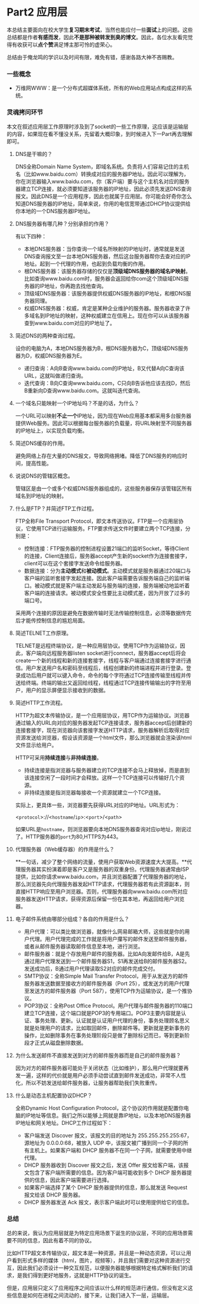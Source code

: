 # Part2 应用层

本总结主要面向在校大学生**复习期末考试**，当然也能应付一些**面试**上的问题。这些总结都是作者**有感而发**，因此**不是那种被转发到臭的博文**。因此，各位水友看完觉得有收获可以**点个赞**满足博主那可怜的虚荣心。

总结由于俺龙鸣的学识以及时间有限，难免有错，感谢各路大神不吝赐教。

### 一些概念

- 万维网WWW：是一个分布式超媒体系统，所有的Web应用站点构成这样的系统。

### 灵魂拷问环节

本文在叙述应用层工作原理时涉及到了socket的一些工作原理，这应该是运输层的内容，如果现在看不懂没关系，先留着大概印象，到时候进入下一Part再去理解即可。

1. DNS是干嘛的？

   DNS全称Domain Name System，即域名系统。负责将人们容易记住的主机名（比如www.baidu.com）转换成对应的服务器IP地址。因此可以理解为，你在浏览器输入www.baidu.com，你（客户端）要与这个主机名对应的服务器建立TCP连接，就必须要知道该服务器的IP地址，因此必须先发送DNS查询报文。因此DNS是一个应用程序，因此也就属于应用层。你可能会好奇你怎么知道DNS服务器的IP地址，简单来说，你用的电信宽带通过DHCP协议提供给你本地的一个DNS服务器IP地址。

2. DNS服务器有哪几种？分别承担的作用？

   有以下四种：

   - 本地DNS服务器：当你查询一个域名所映射的IP地址时，通常就是发送DNS查询报文至一台本地DNS服务器，然后这台服务器帮你去查对应的IP地址。起到一个代理的作用，也起到负载均衡的作用。
   - 根DNS服务器：该服务器存储的仅仅是**顶级域DNS服务器的域名IP映射**。比如查询www.baidu.com时，服务器会返回给你com这个顶级域DNS服务器的IP地址，你再跑去找他查询。
   - 顶级域DNS服务器：该服务器提供权威DNS服务器的IP地址，和根DNS服务器同理。
   - 权威DNS服务器：权威，肯定是某种企业维护的服务器。服务器收录了许多域名到IP地址的映射，这种权威建立在信用上。现在你可以从该服务器查到www.baidu.com对应的IP地址了。

3. 简述DNS的两种查询过程。

   设你的电脑为A，本地DNS服务器为B，根DNS服务器为C，顶级域DNS服务器为D，权威DNS服务器为E。

   - 递归查询：A向B查询www.baidu.com的IP地址，B又代替A向C查询该URL，这就叫做递归查询。
   - 迭代查询：B向C查询www.baidu.com，C只向B告诉他应该去找D，然后B重新向D查询www.baidu.com。这就叫迭代查询。

4. 一个域名只能映射一个IP地址吗？不是的话，为什么？

   一个URL可以映射**不止一个**IP地址，因为现在Web应用基本都采用多台服务器提供Web服务。因此可以根据每台服务器的负载量，将URL映射至不同服务器的IP地址上，以实现负载均衡。

5. 简述DNS缓存的作用。

   避免网络上存在大量的DNS报文，导致网络拥堵。降低了DNS服务的响应时间，提高性能。

6. 说说DNS的管辖区概念。

   管辖区是由一个或多个权威DNS服务器组成的，这些服务器保存该管辖区所有域名到IP地址的映射。

7. 什么是FTP？并简述FTP工作过程。

   FTP全称File Transport Protocol，即文本传送协议。FTP是一个应用层协议，它使用TCP进行运输服务。FTP要求传送文件时要建立两个TCP连接，分别是：

   - 控制连接：FTP服务器的控制进程设置21端口的监听Socket，等待Client的连接，Client连接后，服务器accept产生新的socket作为连接套接字，client可以在这个套接字发送命令给服务器。
   - 数据连接：分为**主动模式**和**被动模式**。主动模式就是服务器通过20端口与客户端的监听套接字发起连接。因此客户端需要告诉服务端自己的监听端口。被动模式就是客户端主动发起与服务端的连接，服务端被动地监听着客户端的连接请求。被动模式安全性要比主动模式差，因为开放了过多的端口号。

   采用两个连接的原因是避免在数据传输时无法传输控制信息，必须等数据传完后才能传控制信息的尴尬局面。

8. 简述TELNET工作原理。

   TELNET是远程终端协议，是一种应用层协议。使用TCP作为运输协议，因此，客户端向远程服务器listen socket进行connect，服务器accept后将会create一个新的线程和新的连接套接字，线程与客户端通过连接套接字进行通信。用户发送用户名和密码至线程后，线程创建新的终端进程并进行登录。登录成功后用户就可以键入命令，命令的每个字符通过TCP连接传输至线程并传送给终端。终端的输出又返回给线程，线程通过TCP连接传输输出的字符至用户，用户的显示屏便显示接收到的数据。

9. 简述HTTP工作流程。

   HTTP为超文本传输协议，是一个应用层协议，用TCP作为运输协议。浏览器通过输入的URL向对应的服务器发起TCP连接请求，服务器accept后创建新的连接套接字，现在浏览器向该套接字发送HTTP请求，服务器解析后取得对应资源发送给浏览器，假设该资源是一个html文件，那么浏览器就会渲染该html文件显示给用户。

   HTTP可采用**持续连接**与**非持续连接**。

   - 持续连接是指浏览器与服务器建立的TCP连接不会马上释放掉，而是直到该连接空闲了一段时间才会释放。这样一个TCP连接可以传输好几个资源。
   - 非持续连接是指浏览器每接收一个资源就建立一个TCP连接。

   实际上，更具体一些，浏览器要先获得URL对应的IP地址。URL形式为：

   <`protocol`>://<`hostname`/`ip`>:<`port`>/<`path`>

   如果URL是`hostname`，则浏览器要向本地DNS服务器查询对应ip地址，刚说过了。HTTP服务器的`port`为80,HTTPS为443。

10. 代理服务器（Web缓存器）的作用是什么？

    **一句话，减少了整个网络的流量，使用户获取Web资源速度大大提高。**代理服务器其实扮演着即是客户又是服务器的双重身份。代理服务器通常由ISP提供，比如你请求www.baidu.com，并且浏览器配置了代理服务器的地址，那么浏览器先向代理服务器发起HTTP请求，代理服务器若有此资源副本，则直接HTTP响应至用户浏览器。否则，代理服务器向www.baidu.com所对应服务器发送HTTP请求，获得资源后保留一份在其本地，再返回给用户浏览器。

11. 电子邮件系统由哪部分组成？各自的作用是什么？

    - 用户代理：可以类比做浏览器，就像什么网易邮箱大师，这些就是你的用户代理。用户代理完成的工作就是将用户攥写的邮件发送至邮件服务器，或者从邮件服务器读取邮件信息至本地，进行浏览。
    - 邮件服务器：就是个存放用户邮件的服务器。比如A向发邮件给B，A是先通过用户代理发送到一个邮件服务器S1，S1再发送给B的邮件服务器S2。发送成功后，B通过用户代理读取S2对应的邮件完成交付。
    - SMTP协议：全称Simple Mail Transfer Protocol，用于从发送方的邮件服务器发送数据至接收方的邮件服务器（Port 25），或发送方的用户代理至发送方的邮件服务器（Port 587），使用TCP作为运输协议，是一个推协议。
    - POP3协议：全称Post Office Protocol。用户代理与邮件服务器的110端口建立TCP连接，这个端口就是POP3的专用端口。POP3主要内容就是认证、事务处理、更新。认证就是认证用户代理的身份，事务处理顾名思义就是处理用户的请求，比如取回邮件，删除邮件等。更新就是更新事务的操作，比如删除事务在事务处理阶段只是做了删除标记而已，等到更新阶段才正式从磁盘删除数据。

12. 为什么发送邮件不直接发送到对方的邮件服务器而是自己的邮件服务器？

    因为对方的邮件服务器可能处于关闭状态（比如维护），那么用户代理就要再发一遍，这样的代价就是用户必须手动尝试直到邮件发送成功，非常不人性化，所以不妨发送给邮件服务器，让服务器帮助我们失败重传。

13. 什么是动态主机配置协议DHCP？

    全称Dynamic Host Configuration Protocol，这个协议的作用就是配置你电脑的IP地址等信息。我们之所以能够上网就是靠IP地址，以及本地DNS服务器IP地址和网关地址。DHCP工作过程如下：

    - 客户端发送 Discover 报文，该报文的目的地址为 255.255.255.255:67，源地址为 0.0.0.0:68，被放入 UDP 中，该报文被广播到同一个子网的所有主机上。如果客户端和 DHCP 服务器不在同一个子网，就需要使用中继代理。
    - DHCP 服务器收到 Discover 报文之后，发送 Offer 报文给客户端，该报文包含了客户端所需要的信息。因为客户端可能收到多个 DHCP 服务器提供的信息，因此客户端需要进行选择。
    - 如果客户端选择了某个 DHCP 服务器提供的信息，那么就发送 Request 报文给该 DHCP 服务器。
    - DHCP 服务器发送 Ack 报文，表示客户端此时可以使用提供给它的信息。

### 总结

总的来说，我认为应用层就是为特定应用场景下诞生的协议层，不同的应用场景需要不同的信息，因此有着不同的协议。

比如HTTP超文本传输协议，超文本是一种资源，并且是一种动态资源，可以让用户看到形式多样的媒体（html，图片，视频等），并且我们需要对这种资源进行交互，因此我们必须设计一种交互规范，以便服务器能够根据特定格式解析我们的请求，是我们得到更好地服务，这就是HTTP协议的诞生。

但是，应用层只定义了应用程序之间应该以什么样的规范进行通信，但没有定义这些信息是如何在进程之间流动的，接下来，让我们进入下一层，运输层。

